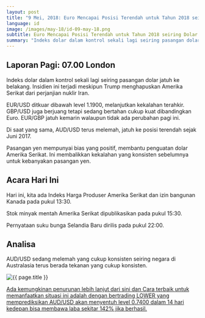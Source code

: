 ```yaml
---
layout: post
title: "9 Mei, 2018: Euro Mencapai Posisi Terendah untuk Tahun 2018 seiring Dolar Menguat"
language: id
image: /images/may-18/id-09-may-18.png
subtitle: Euro Mencapai Posisi Terendah untuk Tahun 2018 seiring Dolar Menguat
summary: "Indeks dolar dalam kontrol sekali lagi seiring pasangan dolar jatuh ke belakang. Insidien ini terjadi meskipun Trump menghapuskan Amerika Serikat dari perjanjian nuklir Iran"
---
```

## Laporan Pagi: 07.00 London

Indeks dolar dalam kontrol sekali lagi seiring pasangan dolar jatuh ke belakang. Insidien ini terjadi meskipun Trump menghapuskan Amerika Serikat dari perjanjian nuklir Iran.

EUR/USD ditkuar dibawah level 1.1900, melanjutkan kekalahan terahkir. GBP/USD juga berjuang tetapi sedang bertahan cukup kuat dibandingkan Euro. EUR/GBP jatuh kemarin walaupun tidak ada perubahan pagi ini. 

Di saat yang sama, AUD/USD terus melemah, jatuh ke posisi terendah sejak Juni 2017.

Pasangan yen mempunyai bias yang positif, membantu penguatan dolar Amerika Serikat. Ini membalikkan kekalahan yang konsisten sebelumnya untuk kebanyakan pasangan yen.


## Acara Hari Ini

Hari ini, kita ada Indeks Harga Produser Amerika Serikat dan izin bangunan Kanada pada pukul 13:30.

Stok minyak mentah Amerika Serikat dipublikasikan pada pukul 15:30.

Pernyataan suku bunga Selandia Baru dirilis pada pukul 22:00.

## Analisa

AUD/USD sedang melemah yang cukup konsisten seiring negara di Australasia terus berada tekanan yang cukup konsisten.

<img src="{{ site.url }}/images/may-18/id-09-may-18.png" alt="{{ page.title }}" title="{{ page.title }}">

<a href="%LINK%%?currency=USD&market=forex&underlying=frxAUDUSD&formname=higherlower&duration_amount=14&duration_units=d&expiry_type=duration&amount=10&amount_type=payout&barrier=0.7400" target="_blank">Ada kemungkinan penurunan lebih lanjut dari sini dan Cara terbaik untuk memanfaatkan situasi ini adalah dengan bertrading LOWER yang memprediksikan AUD/USD akan menyentuh level 0.7400 dalam 14 hari kedepan bisa membawa laba sekitar 142% jika berhasil.</a>
